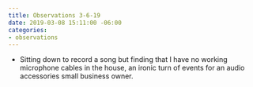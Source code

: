 ```yaml
---
title: Observations 3-6-19
date: 2019-03-08 15:11:00 -06:00
categories:
- observations
---
```


- Sitting down to record a song but finding that I have no working microphone cables in the house, an ironic turn of events for an audio accessories small business owner.